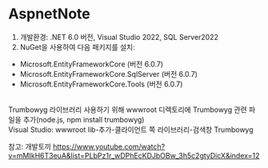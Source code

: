 # AspnetNote
1. 개발환경: .NET 6.0 버전, Visual Studio 2022, SQL Server2022
2. NuGet을 사용하여 다음 패키지를 설치:
- Microsoft.EntityFrameworkCore (버전 6.0.7)
- Microsoft.EntityFrameworkCore.SqlServer (버전 6.0.7)
- Microsoft.EntityFrameworkCore.Tools (버전 6.0.7)
<br/>
Trumbowyg 라이브러리 사용하기 위해 wwwroot 디렉토리에 Trumbowyg 관련 파일을 추가(node.js, npm install trumbowyg) <br/>
  Visual Studio: wwwroot lib-추가-클라이언트 쪽 라이브러리-검색창 Trumbowyg

참고: 개발토끼 https://www.youtube.com/watch?v=mMIkH6T3euA&list=PLbPz1r_wDPhEcKDJbOBw_3h5c2gtyDicX&index=12
